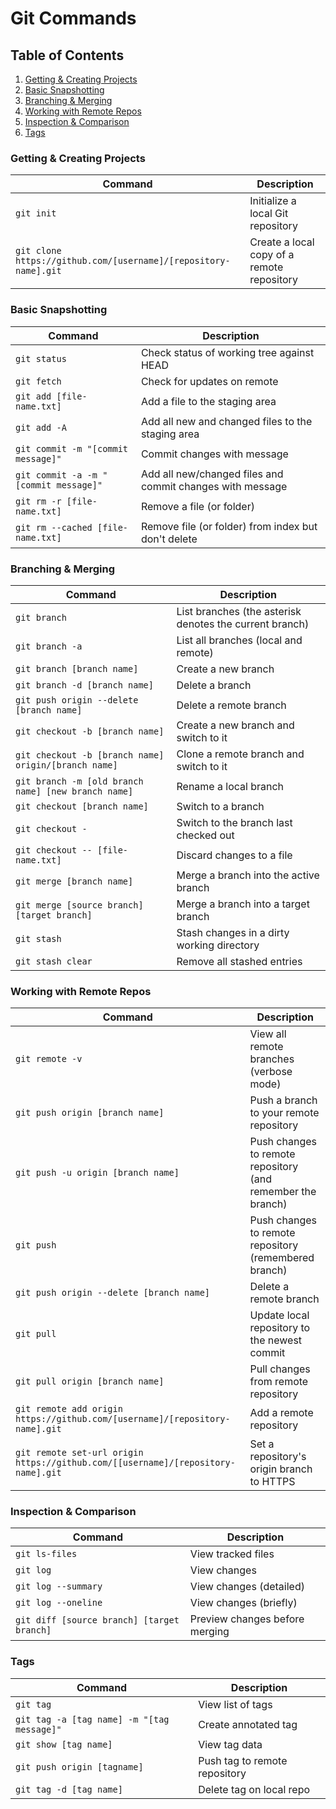 # Git Commands

## Table of Contents

1. [Getting & Creating Projects](#project)
2. [Basic Snapshotting](#basic_commands)
3. [Branching & Merging](#branches)
4. [Working with Remote Repos](#sharing_updating)
5. [Inspection & Comparison](#inspection)
6. [Tags](#tags)

### Getting & Creating Projects <a name="project"></a>

| Command | Description |
| ------- | ----------- |
| `git init` | Initialize a local Git repository |
| `git clone https://github.com/[username]/[repository-name].git` | Create a local copy of a remote repository |

### Basic Snapshotting <a name="basic_commands"></a>

| Command | Description |
| ------- | ----------- |
| `git status` | Check status of working tree against HEAD |
| `git fetch` | Check for updates on remote |
| `git add [file-name.txt]` | Add a file to the staging area |
| `git add -A` | Add all new and changed files to the staging area |
| `git commit -m "[commit message]"` | Commit changes with message|
| `git commit -a -m "[commit message]"` | Add all new/changed files and commit changes with message|
| `git rm -r [file-name.txt]` | Remove a file (or folder) |
| `git rm --cached [file-name.txt]` | Remove file (or folder) from index but don't delete |

### Branching & Merging <a name="branches"></a>

| Command | Description |
| ------- | ----------- |
| `git branch` | List branches (the asterisk denotes the current branch) |
| `git branch -a` | List all branches (local and remote) |
| `git branch [branch name]` | Create a new branch |
| `git branch -d [branch name]` | Delete a branch |
| `git push origin --delete [branch name]` | Delete a remote branch |
| `git checkout -b [branch name]` | Create a new branch and switch to it |
| `git checkout -b [branch name] origin/[branch name]` | Clone a remote branch and switch to it |
| `git branch -m [old branch name] [new branch name]` | Rename a local branch |
| `git checkout [branch name]` | Switch to a branch |
| `git checkout -` | Switch to the branch last checked out |
| `git checkout -- [file-name.txt]` | Discard changes to a file |
| `git merge [branch name]` | Merge a branch into the active branch |
| `git merge [source branch] [target branch]` | Merge a branch into a target branch |
| `git stash` | Stash changes in a dirty working directory |
| `git stash clear` | Remove all stashed entries |

### Working with Remote Repos <a name="sharing_updating"></a>

| Command | Description |
| ------- | ----------- |
| `git remote -v` | View all remote branches (verbose mode) |
| `git push origin [branch name]` | Push a branch to your remote repository |
| `git push -u origin [branch name]` | Push changes to remote repository (and remember the branch) |
| `git push` | Push changes to remote repository (remembered branch) |
| `git push origin --delete [branch name]` | Delete a remote branch |
| `git pull` | Update local repository to the newest commit |
| `git pull origin [branch name]` | Pull changes from remote repository |
| `git remote add origin https://github.com/[username]/[repository-name].git` | Add a remote repository |
| `git remote set-url origin https://github.com/[[username]/[repository-name].git` | Set a repository's origin branch to HTTPS |

### Inspection & Comparison <a name="inspection"></a>

| Command | Description |
| ------- | ----------- |
| `git ls-files` | View tracked files |
| `git log` | View changes |
| `git log --summary` | View changes (detailed) |
| `git log --oneline` | View changes (briefly) |
| `git diff [source branch] [target branch]` | Preview changes before merging |

### Tags <a name="tags"></a>

| Command | Description |
| ------- | ----------- |
| `git tag` | View list of tags |
| `git tag -a [tag name] -m "[tag message]"` | Create annotated tag |
| `git show [tag name]` | View tag data |
| `git push origin [tagname]` | Push tag to remote repository |
| `git tag -d [tag name]` | Delete tag on local repo |
